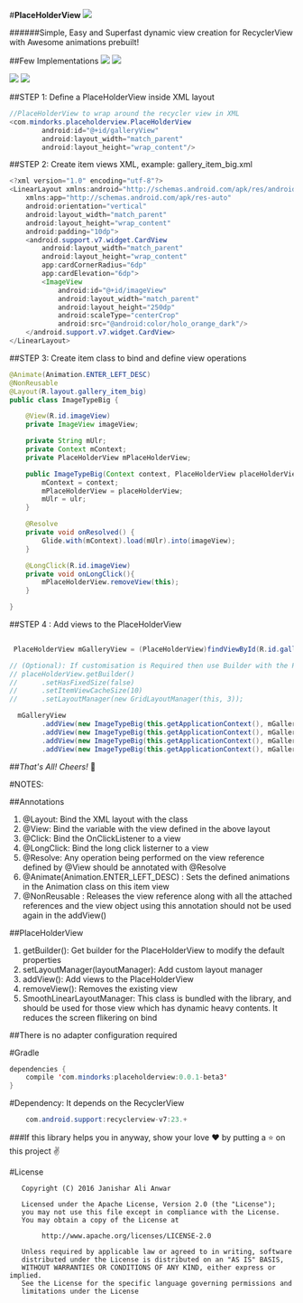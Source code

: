 #**PlaceHolderView**
![](https://github.com/janishar/janishar.github.io/blob/master/images/logo-phv.png)

######Simple, Easy and Superfast dynamic view creation for RecyclerView with Awesome animations prebuilt!

##Few Implementations
![](https://github.com/janishar/janishar.github.io/blob/master/gifs/vid_drawer.gif)     ![](https://github.com/janishar/janishar.github.io/blob/master/gifs/vid_slides.gif)

![](https://github.com/janishar/janishar.github.io/blob/master/gifs/vid_fade.gif)       ![](https://github.com/janishar/janishar.github.io/blob/master/gifs/vid_scale.gif)

##STEP 1: Define a PlaceHolderView inside XML layout
```java
//PlaceHolderView to wrap around the recycler view in XML
<com.mindorks.placeholderview.PlaceHolderView
        android:id="@+id/galleryView"
        android:layout_width="match_parent"
        android:layout_height="wrap_content"/>

```
##STEP 2: Create item views XML, example: gallery_item_big.xml
```java
<?xml version="1.0" encoding="utf-8"?>
<LinearLayout xmlns:android="http://schemas.android.com/apk/res/android"
    xmlns:app="http://schemas.android.com/apk/res-auto"
    android:orientation="vertical"
    android:layout_width="match_parent"
    android:layout_height="wrap_content"
    android:padding="10dp">
    <android.support.v7.widget.CardView
        android:layout_width="match_parent"
        android:layout_height="wrap_content"
        app:cardCornerRadius="6dp"
        app:cardElevation="6dp">
        <ImageView
            android:id="@+id/imageView"
            android:layout_width="match_parent"
            android:layout_height="250dp"
            android:scaleType="centerCrop"
            android:src="@android:color/holo_orange_dark"/>
    </android.support.v7.widget.CardView>
</LinearLayout>
```
##STEP 3: Create item class to bind and define view operations
```java
@Animate(Animation.ENTER_LEFT_DESC)
@NonReusable
@Layout(R.layout.gallery_item_big)
public class ImageTypeBig {

    @View(R.id.imageView)
    private ImageView imageView;

    private String mUlr;
    private Context mContext;
    private PlaceHolderView mPlaceHolderView;

    public ImageTypeBig(Context context, PlaceHolderView placeHolderView, String ulr) {
        mContext = context;
        mPlaceHolderView = placeHolderView;
        mUlr = ulr;
    }

    @Resolve
    private void onResolved() {
        Glide.with(mContext).load(mUlr).into(imageView);
    }

    @LongClick(R.id.imageView)
    private void onLongClick(){
        mPlaceHolderView.removeView(this);
    }

}
```

##STEP 4 : Add views to the PlaceHolderView
```java
 
 PlaceHolderView mGalleryView = (PlaceHolderView)findViewById(R.id.galleryView);

// (Optional): If customisation is Required then use Builder with the PlaceHolderView
// placeHolderView.getBuilder()
//      .setHasFixedSize(false)
//      .setItemViewCacheSize(10)
//      .setLayoutManager(new GridLayoutManager(this, 3));

  mGalleryView
        .addView(new ImageTypeBig(this.getApplicationContext(), mGalleryView, url1));
        .addView(new ImageTypeBig(this.getApplicationContext(), mGalleryView, url2));
        .addView(new ImageTypeBig(this.getApplicationContext(), mGalleryView, url3));
        .addView(new ImageTypeBig(this.getApplicationContext(), mGalleryView, url4));
```
##*That's All! Cheers!* :beer:

#NOTES:

##Annotations
1. @Layout: Bind the XML layout with the class
2. @View: Bind the variable with the view defined in the above layout
3. @Click: Bind the OnClickListener to a view
4. @LongClick: Bind the long click listerner to a view
5. @Resolve: Any operation being performed on the view reference defined by @View should be annotated with @Resolve
6. @Animate(Animation.ENTER_LEFT_DESC) : Sets the defined animations in the Animation class on this item view
7. @NonReusable : Releases the view reference along with all the attached references and the view object using this annotation should not be used again in the addView() 

##PlaceHolderView
1. getBuilder(): Get builder for the PlaceHolderView to modify the default properties
2. setLayoutManager(layoutManager): Add custom layout manager
3. addView(): Add views to the PlaceHolderView
4. removeView(): Removes the existing view
5. SmoothLinearLayoutManager: This class is bundled with the library, and should be used for those view which has dynamic heavy contents. It reduces the screen flikering on bind

##There is no adapter configuration required

#Gradle
```java
dependencies {
    compile 'com.mindorks:placeholderview:0.0.1-beta3'
}
```
#Dependency: It depends on the RecyclerView
```java
    com.android.support:recyclerview-v7:23.+
```

###If this library helps you in anyway, show your love :heart: by putting a :star: on this project :v:

#License

```
   Copyright (C) 2016 Janishar Ali Anwar

   Licensed under the Apache License, Version 2.0 (the "License");
   you may not use this file except in compliance with the License.
   You may obtain a copy of the License at

        http://www.apache.org/licenses/LICENSE-2.0

   Unless required by applicable law or agreed to in writing, software
   distributed under the License is distributed on an "AS IS" BASIS,
   WITHOUT WARRANTIES OR CONDITIONS OF ANY KIND, either express or implied.
   See the License for the specific language governing permissions and
   limitations under the License

```

